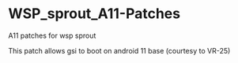 # WSP_sprout_A11-Patches
A11 patches for wsp sprout

This patch allows gsi to boot on android 11 base (courtesy to VR-25)
